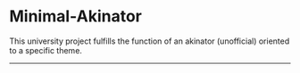 # Minimal-Akinator
This university project fulfills the function of an akinator (unofficial) oriented to a specific theme.
_ _ _
